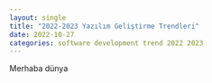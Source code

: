 ```yaml
---
layout: single
title: "2022-2023 Yazılım Geliştirme Trendleri"
date: 2022-10-27
categories: software development trend 2022 2023
---
```


Merhaba dünya